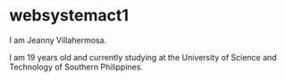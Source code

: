 # websystemact1 
I am Jeanny Villahermosa.

I am 19 years old and currently studying at the University of Science and Technology of Southern Philippines.
